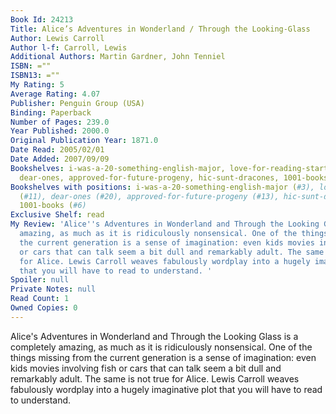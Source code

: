 ```yaml
---
Book Id: 24213
Title: Alice’s Adventures in Wonderland / Through the Looking-Glass
Author: Lewis Carroll
Author l-f: Carroll, Lewis
Additional Authors: Martin Gardner, John Tenniel
ISBN: =""
ISBN13: =""
My Rating: 5
Average Rating: 4.07
Publisher: Penguin Group (USA)
Binding: Paperback
Number of Pages: 239.0
Year Published: 2000.0
Original Publication Year: 1871.0
Date Read: 2005/02/01
Date Added: 2007/09/09
Bookshelves: i-was-a-20-something-english-major, love-for-reading-starts-at-birth,
  dear-ones, approved-for-future-progeny, hic-sunt-dracones, 1001-books
Bookshelves with positions: i-was-a-20-something-english-major (#3), love-for-reading-starts-at-birth
  (#11), dear-ones (#20), approved-for-future-progeny (#13), hic-sunt-dracones (#17),
  1001-books (#6)
Exclusive Shelf: read
My Review: 'Alice''s Adventures in Wonderland and Through the Looking Glass is a completely
  amazing, as much as it is ridiculously nonsensical. One of the things missing from
  the current generation is a sense of imagination: even kids movies involving fish
  or cars that can talk seem a bit dull and remarkably adult. The same is not true
  for Alice. Lewis Carroll weaves fabulously wordplay into a hugely imaginative plot
  that you will have to read to understand. '
Spoiler: null
Private Notes: null
Read Count: 1
Owned Copies: 0
---
```


Alice's Adventures in Wonderland and Through the Looking Glass is a completely amazing, as much as it is ridiculously nonsensical. One of the things missing from the current generation is a sense of imagination: even kids movies involving fish or cars that can talk seem a bit dull and remarkably adult. The same is not true for Alice. Lewis Carroll weaves fabulously wordplay into a hugely imaginative plot that you will have to read to understand. 